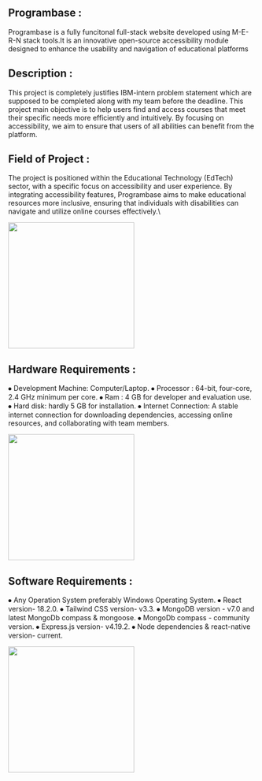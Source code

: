 ## Programbase :
 Programbase is a fully funcitonal full-stack website developed using M-E-R-N stack tools.It  is an innovative open-source accessibility module designed to enhance the usability and navigation of educational platforms 

 ## Description : 
 This project is completely justifies  IBM-intern problem statement which are supposed to be completed along with my team before the deadline. This project main objective  is to help users find and access courses that meet their specific needs more efficiently
 and intuitively. By focusing on accessibility, we aim to ensure that users of all abilities can benefit from the platform.

## Field of Project :
The project is positioned within the Educational Technology (EdTech) sector, with a specific focus on accessibility and user experience. By integrating accessibility features, Programbase aims to make
educational resources more inclusive, ensuring that individuals with disabilities can navigate and utilize online courses effectively.\

<img src= "https://sithcomputers.com/wp-content/uploads/2021/02/11th-and-12th-cs-1.gif" width="256"/>

## Hardware   Requirements : 
⦁	Development Machine: Computer/Laptop.
⦁	Processor : 64-bit, four-core, 2.4 GHz minimum per core.
⦁	Ram : 4 GB for developer and evaluation use.
⦁	Hard disk: hardly 5 GB for installation.
⦁	Internet Connection: A stable internet connection for downloading dependencies, accessing online resources, and collaborating with team members.

<img src="https://static01.nyt.com/images/2021/07/08/business/06Techfix-illo/06Techfix-illo-jumbo.gif?quality=75&auto=webp" width="256"/>

## Software Requirements : 

⦁	Any Operation System preferably Windows Operating System.
⦁	React version- 18.2.0.
⦁	Tailwind CSS version- v3.3.
⦁	MongoDB version - v7.0 and latest MongoDb compass & mongoose. 
⦁	MongoDb compass - community version.
⦁	Express.js  version- v4.19.2.
⦁ Node dependencies  & react-native version- current.

<img src="https://www.doynt.com/blog/wp-content/uploads/2018/04/animation.gif" width="256"/>





